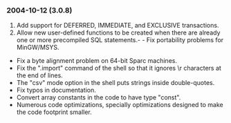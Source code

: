### 2004\-10\-12 (3\.0\.8\)

1. Add support for DEFERRED, IMMEDIATE, and EXCLUSIVE transactions.
2. Allow new user\-defined functions to be created when there are
already one or more precompiled SQL statements.- - Fix portability problems for MinGW/MSYS.
- Fix a byte alignment problem on 64\-bit Sparc machines.
- Fix the ".import" command of the shell so that it ignores \\r
characters at the end of lines.
- The "csv" mode option in the shell puts strings inside double\-quotes.
- Fix typos in documentation.
- Convert array constants in the code to have type "const".
- Numerous code optimizations, specially optimizations designed to
make the code footprint smaller.




